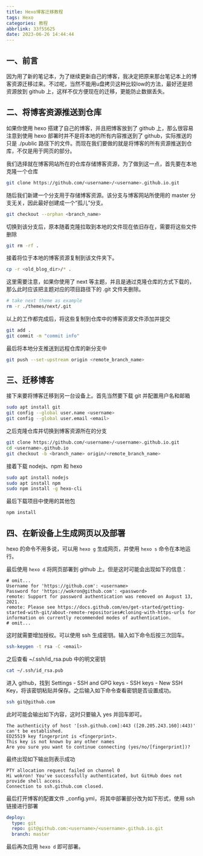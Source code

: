 ```yaml
---
title: Hexo博客迁移教程
tags: Hexo
categories: 教程
abbrlink: 33f55625
date: 2023-06-26 14:44:44
---
```

## 一、前言
因为用了新的笔记本，为了继续更新自己的博客，我决定把原来那台笔记本上的博客资源迁移过来。不过呢，当然不能用u盘拷贝这种比较low的方法，最好还是把资源放到 github 上，这样不仅方便现在的迁移，更能防止数据丢失。

<!-- more -->

## 二、将博客资源推送到仓库
如果你使用 hexo 搭建了自己的博客，并且把博客放到了 github 上，那么很容易注意到使用 hexo 部署时并不是将本地的所有内容推送到了 github，实际推送的只是 ./public 路径下的文件。而现在我们要做的就是将博客的所有资源推送到仓库，不仅是用于网页的部分。

我们选择就在博客网站所在的仓库存储博客资源，为了做到这一点，首先要在本地克隆一个仓库
```sh
git clone https://github.com/<username>/<username>.github.io.git
```

随后我们新建一个分支用于存储博客资源。该分支与博客网站所使用的 master 分支无关，因此最好创建成一个“孤儿”分支。
```sh
git checkout --orphan <branch_name>
```

切换到该分支后，原本随着克隆拉取到本地的文件现在依旧存在，需要将这些文件删除
```sh
git rm -rf .
```

接着将位于本地的博客资源复制到该文件夹下。
```sh
cp -r <old_blog_dir>/* .
```

这里需要注意，如果你使用了 next 等主题，并且是通过克隆仓库的方式下载的，那么此时应该把主题对应的项目路径下的 .git 文件夹删除。
```sh
# take next theme as example
rm -r ./themes/next/.git
```

以上的工作都完成后，将这些复制到仓库中的博客资源文件添加并提交
```sh
git add .
git commit -m "commit info"
```

最后将本地分支推送到远程仓库的新分支中
```sh
git push --set-upstream origin <remote_branch_name>
```

## 三、迁移博客
接下来要将博客迁移到另一台设备上。首先当然要下载 git 并配置用户名和邮箱
```sh
sudo apt install git
git config --global user.name <username>
git config --global user.email <email>
```

之后克隆仓库并切换到博客资源所在的分支
```sh
git clone https://github.com/<username>/<username>.github.io.git
cd <username>.github.io
git checkout -b <branch_name> origin/<remote_branch_name>
```

接着下载 nodejs、npm 和 hexo
```sh
sudo apt install nodejs
sudo apt install npm
sudo npm install -g hexo-cli
```

最后下载项目中使用的其他包
```sh
npm install
```

## 四、在新设备上生成网页以及部署
hexo 的命令不用多说，可以用 `hexo g` 生成网页，并使用 `hexo s` 命令在本地运行。

最后使用 `hexo d` 将网页部署到 github 上。但是这时可能会出现如下的信息：
```text
# omit...
Username for 'https://github.com': <username>
Password for 'https://wokron@github.com': <password>
remote: Support for password authentication was removed on August 13, 2021.
remote: Please see https://docs.github.com/en/get-started/getting-started-with-git/about-remote-repositories#cloning-with-https-urls for information on currently recommended modes of authentication.
# omit...
```

这时就需要增加授权。可以使用 ssh 生成密钥。输入如下命令后按三次回车。
```sh
ssh-keygen -t rsa -C <email>
```

之后查看 ~/.ssh/id_rsa.pub 中的明文密钥
```sh
cat ~/.ssh/id_rsa.pub
```

进入 github，找到 Settings - SSH and GPG keys - SSH keys - New SSH Key，将该密钥粘贴并保存。之后输入如下命令查看密钥是否设置成功。
```sh
ssh git@github.com
```

此时可能会输出如下内容，这时只要输入 yes 并回车即可。
```text
The authenticity of host '[ssh.github.com]:443 ([20.205.243.160]:443)' can't be established.
ED25519 key fingerprint is <fingerprint>.
This key is not known by any other names
Are you sure you want to continue connecting (yes/no/[fingerprint])? 
```

最终出现如下输出则表示成功
```text
PTY allocation request failed on channel 0
Hi wokron! You've successfully authenticated, but GitHub does not provide shell access.
Connection to ssh.github.com closed.
```

最后打开博客的配置文件 _config.yml，将其中部署部分改为如下形式，使用 ssh 链接进行部署
```yml
deploy:
  type: git
  repo: git@github.com:<username>/<username>.github.io.git
  branch: master
```

最后再次应用 `hexo d` 即可部署。